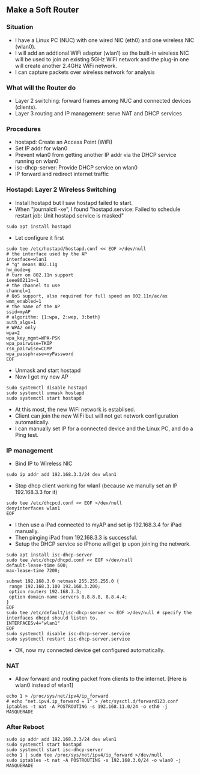 ## Make a Soft Router
### Situation
* I have a Linux PC (NUC) with one wired NIC (eth0) and one wireless NIC (wlan0). 
* I will add an addtional WiFi adapter (wlan1) so the built-in wireless NIC will be used to join an existing 5GHz WiFi network and the plug-in one will create another 2.4GHz WiFi network.
* I can capture packets over wireless network for analysis 
### What will the Router do
* Layer 2 switching: forward frames among NUC and connected devices (clients).
* Layer 3 routing and IP management: serve NAT and DHCP services
### Procedures
* hostapd: Create an Access Point (WiFi)
* Set IP addr for wlan0
* Prevent wlan0 from getting another IP addr via the DHCP service running on wlan0
* isc-dhcp-server: Provide DHCP service on wlan0
* IP forward and redirect internet traffic
### Hostapd: Layer 2 Wireless Switching
* Install hostapd but I saw hostapd failed to start. 
* When "journalctl -xe", I found "hostapd.service: Failed to schedule restart job: Unit hostapd.service is masked"
```
sudo apt install hostapd
```
* Let configure it first 
```
sudo tee /etc/hostapd/hostapd.conf << EOF >/dev/null 
# the interface used by the AP
interface=wlan1 
# "g" means 802.11g
hw_mode=g
# turn on 802.11n support
ieee80211n=1   
# the channel to use
channel=1
# QoS support, also required for full speed on 802.11n/ac/ax
wmm_enabled=1 
# the name of the AP
ssid=myAP
# algorithm: {1:wpa, 2:wep, 3:both}
auth_algs=1
# WPA2 only
wpa=2
wpa_key_mgmt=WPA-PSK
wpa_pairwise=TKIP
rsn_pairwise=CCMP
wpa_passphrase=myPassword
EOF
```
* Unmask and start hostapd
* Now I got my new AP
```
sudo systemctl disable hostapd
sudo systemctl unmask hostapd
sudo systemctl start hostapd
```
* At this most, the new WiFi network is establised. 
* Client can join the new WiFi but will not get network configuration automatically.
* I can manually set IP for a connected device and the Linux PC, and do a Ping test.
### IP management
* Bind IP to Wireless NIC
```
sudo ip addr add 192.168.3.3/24 dev wlan1
```
* Stop dhcp client working for wlan1 (because we manully set an IP 192.168.3.3 for it)
```
sudo tee /etc/dhcpcd.conf << EOF >/dev/null 
denyinterfaces wlan1
EOF
```
* I then use a iPad connected to myAP and set ip 192.168.3.4 for iPad manually. 
* Then pinging iPad from 192.168.3.3 is successful. 
* Setup the DHCP service so iPhone will get ip upon joining the network.
```
sudo apt install isc-dhcp-server
sudo tee /etc/dhcp/dhcpd.conf << EOF >/dev/null  
default-lease-time 600;
max-lease-time 7200;

subnet 192.168.3.0 netmask 255.255.255.0 {
 range 192.168.3.100 192.168.3.200;
 option routers 192.168.3.3;
 option domain-name-servers 8.8.8.8, 8.8.4.4; 
}
EOF
sudo tee /etc/default/isc-dhcp-server << EOF >/dev/null # specify the interfaces dhcpd should listen to.
INTERFACESv4="wlan1"
EOF
sudo systemctl disable isc-dhcp-server.service
sudo systemctl restart isc-dhcp-server.service
```
* OK, now my connected device get configured automatically.
### NAT
* Allow forward and routing packet from clients to the internet. [Here is wlan0 instead of wlan1]
```
echo 1 > /proc/sys/net/ipv4/ip_forward
# echo "net.ipv4.ip_forward = 1" > /etc/sysctl.d/forward123.conf 
iptables -t nat -A POSTROUTING -s 192.168.11.0/24 -o eth0 -j MASQUERADE
```
### After Reboot
```
sudo ip addr add 192.168.3.3/24 dev wlan1
sudo systemctl start hostapd  
sudo systemctl start isc-dhcp-server   
echo 1 | sudo tee /proc/sys/net/ipv4/ip_forward >/dev/null
sudo iptables -t nat -A POSTROUTING -s 192.168.3.0/24 -o wlan0 -j MASQUERADE
```
